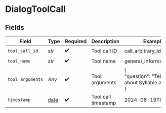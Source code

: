 # DialogToolCall


## Fields

| Field                                                                | Type                                                                 | Required                                                             | Description                                                          | Example                                                              |
| -------------------------------------------------------------------- | -------------------------------------------------------------------- | -------------------------------------------------------------------- | -------------------------------------------------------------------- | -------------------------------------------------------------------- |
| `tool_call_id`                                                       | *str*                                                                | :heavy_check_mark:                                                   | Tool call ID                                                         | call_arbitrary_id                                                    |
| `tool_name`                                                          | *str*                                                                | :heavy_check_mark:                                                   | Tool name                                                            | general_information_web                                              |
| `tool_arguments`                                                     | *Any*                                                                | :heavy_check_mark:                                                   | Tool arguments                                                       | {<br/>"question": "Tell me about Syllable.ai!"<br/>}                 |
| `timestamp`                                                          | [date](https://docs.python.org/3/library/datetime.html#date-objects) | :heavy_check_mark:                                                   | Tool call timestamp                                                  | 2024-06-19T00:00:00                                                  |